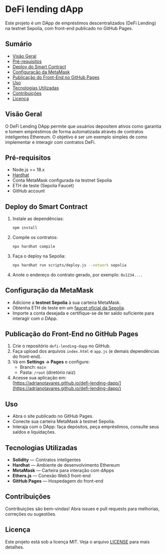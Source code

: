 # DeFi lending dApp

Este projeto é um DApp de empréstimos descentralizados (DeFi Lending) na testnet Sepolia, com front-end publicado no GitHub Pages.

## Sumário

- [Visão Geral](#visão-geral)
- [Pré-requisitos](#pré-requisitos)
- [Deploy do Smart Contract](#deploy-do-smart-contract)
- [Configuração da MetaMask](#configuração-da-metamask)
- [Publicação do Front-End no GitHub Pages](#publicação-do-front-end-no-github-pages)
- [Uso](#uso)
- [Tecnologias Utilizadas](#tecnologias-utilizadas)
- [Contribuições](#contribuições)
- [Licença](#licença)

## Visão Geral

O DeFi Lending DApp permite que usuários depositem ativos como garantia e tomem empréstimos de forma automatizada através de contratos inteligentes Ethereum. O objetivo é ser um exemplo simples de como implementar e interagir com contratos DeFi.

## Pré-requisitos

- Node.js >= 18.x
- [Hardhat](https://hardhat.org/)
- Conta MetaMask configurada na testnet Sepolia
- ETH de teste (Sepolia Faucet)
- GitHub account

## Deploy do Smart Contract

1. Instale as dependências:

   ```bash
   npm install
   ```

2. Compile os contratos:

   ```bash
   npx hardhat compile
   ```

3. Faça o deploy na Sepolia:

   ```bash
   npx hardhat run scripts/deploy.js --network sepolia
   ```

4. Anote o endereço do contrato gerado, por exemplo: `0x1234...`.

## Configuração da MetaMask

- Adicione a **testnet Sepolia** à sua carteira MetaMask.
- Obtenha ETH de teste em um [faucet oficial da Sepolia](https://sepoliafaucet.com/).
- Importe a conta desejada e certifique-se de ter saldo suficiente para interagir com o DApp.

## Publicação do Front-End no GitHub Pages

1. Crie o repositório `defi-lending-dapp` no GitHub.
2. Faça upload dos arquivos `index.html` e `app.js` (e demais dependências do front-end).
3. Vá em **Settings → Pages** e configure:
   - Branch: `main`
   - Pasta: `/root` (diretório raiz)
4. Acesse sua aplicação em:  
   [https://adrianotavares.github.io/defi-lending-dapp/](https://adrianotavares.github.io/defi-lending-dapp/)

## Uso

- Abra o site publicado no GitHub Pages.
- Conecte sua carteira MetaMask à testnet Sepolia.
- Interaja com o DApp: faça depósitos, peça empréstimos, consulte seus saldos e liquidações.

## Tecnologias Utilizadas

- **Solidity** — Contratos inteligentes
- **Hardhat** — Ambiente de desenvolvimento Ethereum
- **MetaMask** — Carteira para interação com dApps
- **Ethers.js** — Conexão Web3 front-end
- **GitHub Pages** — Hospedagem do front-end

## Contribuições

Contribuições são bem-vindas! Abra issues e pull requests para melhorias, correções ou sugestões.

## Licença

Este projeto está sob a licença MIT. Veja o arquivo [LICENSE](LICENSE) para mais detalhes.
